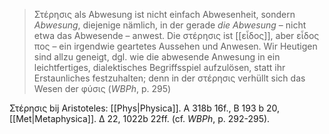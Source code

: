 > Στέρησις als Abwesung ist nicht einfach Abwesenheit, sondern _Abwesung_, diejenige nämlich, in der gerade _die Abwesung_ – nicht etwa das Abwesende – anwest. Die στέρησις ist [[εἶδος]], aber εἶδος πος – ein irgendwie geartetes Aussehen und Anwesen. Wir Heutigen sind allzu geneigt, dgl. wie die abwesende Anwesung in ein leichtfertiges, dialektisches Begriffsspiel aufzulösen, statt ihr Erstaunliches festzuhalten; denn in der στέρησις verhüllt sich das Wesen der φύσις (_WBPh_, p. 295)

Στέρησις bij Aristoteles: [[Phys|Physica]]. Α 318b 16f., Β 193 b 20, [[Met|Metaphysica]]. Δ 22, 1022b 22ff. (cf. _WBPh_, p. 292-295).

